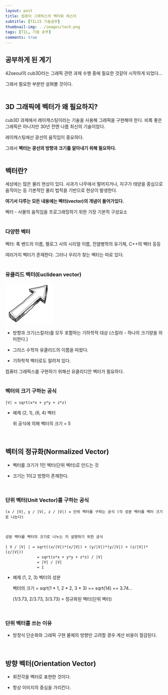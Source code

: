 ```yaml
---
layout: post
title: 컴퓨터 그래픽스의 벡터와 레스터
subtitle: [TIL15 기술공부]
thumbnail-img: ../images/tech.png
tags: [TIL, 기술 공부]
comments: true
---
```


## 공부하게 된 계기

42seoul의 cub3D라는 그래픽 관련 과제 수행 중에 필요한 것같아 시작하게 되었다...

그래서 필요한 부분만 살펴볼 것이다.  
<br>

## 3D 그래픽에 벡터가 왜 필요하지?

cub3D 과제에서 레이캐스팅이라는 기술을 사용해 그래픽을 구현해야 한다. 비록 좋은 그래픽은 아니지만 30년 전엔 나름 최신의 기술이었다.

레이캐스팅에선 광선의 움직임이 중요하다.

그래서 **벡터는 광선의 방향과 크기를 알아내기 위해 필요하다.**  
<br>

## 벡터란?

세상에는 많은 물리 현상이 있다. 사과가 나무에서 떨어지거나, 지구가 태양을 중심으로 움직이는 등 기본적인 물리 법칙을 기반으로 현상이 발생한다.

**여기서 다루는 모든 내용에는 벡터(vector)의 개념이 들어가있다.** 

벡터 - 사물의 움직임을 프로그래밍하기 위한 가장 기본적 구성요소  
<br>

### 다양한 벡터

벡터: 록 밴드의 이름, 켈로그 사의 시리얼 이름, 전염병학의 유기체, C++의 벡터 등등

여러가지 벡터가 존재한다. 그러나 우리가 찾는 벡터는 따로 있다.  
<br>

### 유클리드 벡터(Euclidean vector)

<img src = "../images/posts/210113/Untitled.png" width="30%">  
<br>

- 방향과 크기(스칼라)를 모두 포함하는 기하학적 대상 (스칼라 - 하나의 크기량을 의미한다.)  

- 그리스 수학자 유클리드의 이름을 따왔다.  

- 기하학적 벡터로도 알려져 있다.  


컴퓨터 그래픽스를 구현하기 위해선 유클리디안 벡터가 필요하다.  
<br>

### 벡터의 크기 구하는 공식  

```
|V| = sqrt(x*x + y*y + z*z) 
```  

- 예제 (2, 1), (6, 4) 벡터

    위 공식에 의해 벡터의 크기 = 5  
<br><br>

## 벡터의 정규화(Normalized Vector)  

- 벡터를 크기가 1인 벡터(단위 벡터)로 만드는 것

- 크기는 1이고 방향이 존재한다.  
<br>

### 단위 벡터(Unit Vector)를 구하는 공식  

```
(x / |V|, y / |V|, z / |V|) = 단위 벡터를 구하는 공식 (각 성분 벡터를 벡터 크기로 나눈다)
```  
<br>

```
성분 벡터를 벡터의 크기로 나누는 지 설명하기 위한 공식

| V / |V| | = sqrt((x/|V|)*(x/|V|) + (y/|V|)*(y/|V|) + (z/|V|)*(z/|V|))
	          = sqrt(x*x + y*y + z*z) / |V|
	          = |V| / |V|
	          = 1
```  

- 예제 (1, 2, 3) 벡터의 성분  


    벡터의 크기 = sqrt(1 * 1, 2 * 2, 3 * 3) == sqrt(14) == 3.74...  


    (1/3.73, 2/3.73, 3/3.73) = 정규화된 벡터(단위 벡터)  
<br>

### 단위 벡터를 쓰는 이유  

- 방정식 단순화와 그래픽 구현 물체의 방향만 고려할 경우 계산 비용이 절감된다.  
<br><br>

## 방향 벡터(Orientation Vector)  

- 회전각을 벡터로 표현한 것이다.

- 항상 이미지의 중심을 가리킨다.